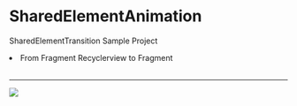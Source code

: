 # SharedElementAnimation
SharedElementTransition Sample Project
<li>From Fragment Recyclerview to Fragment</li>
<br/>
<hr/>
<img src="https://github.com/Rajnish23/SharedElementAnimation/blob/master/ezgif.com-video-to-gif%20(3).gif"/>
